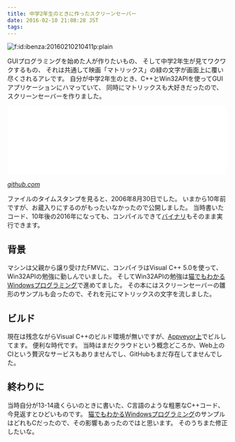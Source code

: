 ```yaml
---
title: 中学2年生のときに作ったスクリーンセーバー
date: 2016-02-10 21:08:28 JST
tags: 
---
```


<span itemscope itemtype="http://schema.org/Photograph"><img src="http://cdn-ak.f.st-hatena.com/images/fotolife/i/ibenza/20160210/20160210210411.png" alt="f:id:ibenza:20160210210411p:plain" title="f:id:ibenza:20160210210411p:plain" class="hatena-fotolife" itemprop="image"></span>

GUIプログラミングを始めた人が作りたいもの、
そして中学2年生が見てワクワクするもの、
それは共通して映画「マトリックス」の緑の文字が画面上に覆い尽くされるアレです。
自分が中学2年生のとき、C++とWin32APIを使ってGUIアプリケーションにハマっていて、
同時にマトリックスも大好きだったので、スクリーンセーバーを作りました。

<iframe src="//hatenablog-parts.com/embed?url=https%3A%2F%2Fgithub.com%2Fueokande%2Fmatrix.scr" title="ueokande/matrix.scr" class="embed-card embed-webcard" scrolling="no" frameborder="0" style="display: block; width: 100%; height: 155px; max-width: 500px; margin: 10px 0px;"></iframe>

<cite>[github.com](https://github.com/ueokande/matrix.scr)</cite>

ファイルのタイムスタンプを見ると、2006年8月30日でした。
いまから10年前ですが、お蔵入りにするのがもったいなかったので公開しました。
当時書いたコード、10年後の2016年になっても、コンパイルできて[バイナリ](https://github.com/ueokande/matrix.scr/releases)もそのまま実行できます。

## 背景

マシンは父親から譲り受けたFMVに、コンパイラはVisual C++ 5.0を使って、Win32APIの勉強に勤しんでいました。
そしてWin32APIの勉強は[猫でもわかるWindowsプログラミング](http://www.kumei.ne.jp/c_lang/)で進めてました。
その本にはスクリーンセーバーの雛形のサンプルも会ったので、それを元にマトリックスの文字を流しました。

## ビルド

現在は残念ながらVisual C++のビルド環境が無いですが、[Appveyor上](https://ci.appveyor.com/project/ueokande/matrix-scr)でビルしてます。
便利な時代です。
当時はまだクラウドという概念どころか、Web上のCIという贅沢なサービスもありませんでし、GitHubもまだ存在してませんでした。

## 終わりに

当時自分が13-14歳くらいのときに書いた、C言語のような粗悪なC++コード、今見返すとひどいものです。
[猫でもわかるWindowsプログラミング](http://www.kumei.ne.jp/c_lang/)のサンプルはどれもCだったので、その影響もあったのではと思います。
そのうちまた修正したいな。

